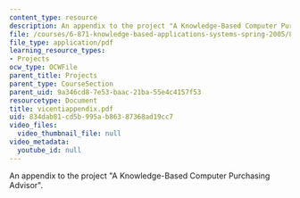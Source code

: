 ```yaml
---
content_type: resource
description: An appendix to the project "A Knowledge-Based Computer Purchasing Advisor".
file: /courses/6-871-knowledge-based-applications-systems-spring-2005/834dab81cd5b995ab86387368ad19cc7_vicentiappendix.pdf
file_type: application/pdf
learning_resource_types:
- Projects
ocw_type: OCWFile
parent_title: Projects
parent_type: CourseSection
parent_uid: 9a346cd8-7e53-baac-21ba-55e4c4157f53
resourcetype: Document
title: vicentiappendix.pdf
uid: 834dab81-cd5b-995a-b863-87368ad19cc7
video_files:
  video_thumbnail_file: null
video_metadata:
  youtube_id: null
---
```

An appendix to the project "A Knowledge-Based Computer Purchasing Advisor".

